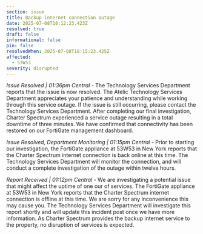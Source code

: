 ```yaml
---
section: issue
title: Backup internet connection outage
date: 2025-07-08T18:12:23.423Z
resolved: true
draft: false
informational: false
pin: false
resolvedWhen: 2025-07-08T18:15:23.425Z
affected:
  - 53W53
severity: disrupted
---
```

*Issue Resolved | 01:36pm Central* - The Technology Services Department reports that the issue is now resolved. The Atelic Technology Services Department appreciates your patience and understanding while working through this service outage. If the issue is still occurring, please contact the Technology Services Department. After completing our final investigation, Charter Spectrum experienced a service outage resulting in a total downtime of three minutes. We have confirmed that connectivity has been restored on our FortiGate management dashboard.

*Issue Resolved, Department Monitoring | 01:15pm Central* - Prior to starting our investigation, the FortiGate appliance at 53W53 in New York reports that the Charter Spectrum internet connection is back online at this time. The Technology Services Department will monitor the connection, and will conduct a complete investigation of the outage within twelve hours.

*Report Received | 01:12pm Central* - We are investigating a potential issue that might affect the uptime of one our of services. The FortiGate appliance at 53W53 in New York reports that the Charter Spectrum internet connection is offline at this time. We are sorry for any inconvenience this may cause you. The Technology Services Department will investigate this report shortly and will update this incident post once we have more information. As Charter Spectrum provides the backup internet service to the property, no disruption of services is expected.